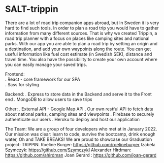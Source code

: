 # SALT-trippin

There are a lot of road trip companion apps abroad, but In Sweden it is very hard to find such tools. In order to plan a road trip you would have to gather information from many different sources. That is why we created Trippin, a road trip planner with a focus on places like camping sites and national parks.
With our app you are able to plan a road trip by setting an origin and a destination, and add your own waypoints along the route. You can get useful information like fuel cost estimate (in Swedish SEK), distance and travel time. You also have the possibility to create your own account where you can easily manage your saved trips.

Frontend:<br>
. React - core framework for our SPA<br>
. Sass for styling<br>

Backend:
. Express to store data in the Backend and serve it to the Front end
. MongoDB to allow users to save trips

Other:
. External API - Google Map API
. Our own restful API to fetch data about national parks, camping sites and viewpoints
. Firebase to securely authenticate our users
. Heroku to deploy and host our application

The Team:
We are a group of four developers who met at </salt> in January 2022. Our mission was clear: learn to code, survive the bootcamp, drink enough water, Oh and TAKE BREAKS!
We are proud to showcase our Graduation project: TRIPPIN.
Roeline Burger: https://github.com/roelineburger
Izabela Szymczyk: https://github.com/SzymczykI
Alexander Hirdman: https://github.com/ahirdman
Joan Gerard : https://github.com/joan-gerard






